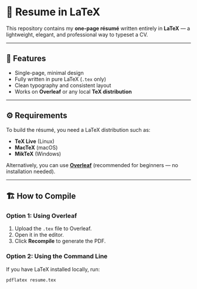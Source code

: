 # 📄 Resume in LaTeX

This repository contains my **one-page résumé** written entirely in **LaTeX** — a lightweight, elegant, and professional way to typeset a CV.

---

## 🧩 Features

- Single-page, minimal design  
- Fully written in pure LaTeX (`.tex` only)  
- Clean typography and consistent layout  
- Works on **Overleaf** or any local **TeX distribution**

---

## ⚙️ Requirements

To build the résumé, you need a LaTeX distribution such as:

- **TeX Live** (Linux)
- **MacTeX** (macOS)
- **MikTeX** (Windows)

Alternatively, you can use **[Overleaf](https://www.overleaf.com/)** (recommended for beginners — no installation needed).

---

## 🏗️ How to Compile

### Option 1: Using Overleaf
1. Upload the `.tex` file to Overleaf.  
2. Open it in the editor.  
3. Click **Recompile** to generate the PDF.  

### Option 2: Using the Command Line
If you have LaTeX installed locally, run:

```bash
pdflatex resume.tex

